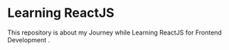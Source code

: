 # Learning ReactJS

This repository is about my Journey while Learning ReactJS for Frontend Development .


